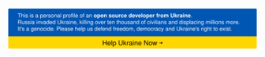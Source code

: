 [![Stand With Ukraine](https://raw.githubusercontent.com/vshymanskyy/StandWithUkraine/main/banner-personal-page.svg)](https://vshymanskyy.github.io/StandWithUkraine)

<!--
**NamesMark/NamesMark** is a ✨ _special_ ✨ repository because its `README.md` (this file) appears on your GitHub profile.

Here are some ideas to get you started:

- 🔭 I’m currently working on ...
- 🌱 I’m currently learning ...
- 👯 I’m looking to collaborate on ...
- 🤔 I’m looking for help with ...
- 💬 Ask me about ...
- 📫 How to reach me: ...
- 😄 Pronouns: ...
- ⚡ Fun fact: ...
-->
